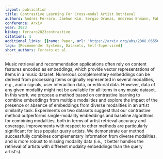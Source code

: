 ```yaml
---
layout: publication
title: Contrastive Learning For Cross-modal Artist Retrieval
authors: Andres Ferraro, Jaehun Kim, Sergio Oramas, Andreas Ehmann, Fabien Gouyon
conference: Arxiv
year: 2023
bibkey: ferraro2023contrastive
citations: 1
additional_links: [{name: Paper, url: 'https://arxiv.org/abs/2308.06556'}]
tags: [Recommender Systems, Datasets, Self-Supervised]
short_authors: Ferraro et al.
---
```

Music retrieval and recommendation applications often rely on content
features encoded as embeddings, which provide vector representations of items
in a music dataset. Numerous complementary embeddings can be derived from
processing items originally represented in several modalities, e.g., audio
signals, user interaction data, or editorial data. However, data of any given
modality might not be available for all items in any music dataset. In this
work, we propose a method based on contrastive learning to combine embeddings
from multiple modalities and explore the impact of the presence or absence of
embeddings from diverse modalities in an artist similarity task. Experiments on
two datasets suggest that our contrastive method outperforms single-modality
embeddings and baseline algorithms for combining modalities, both in terms of
artist retrieval accuracy and coverage. Improvements with respect to other
methods are particularly significant for less popular query artists. We
demonstrate our method successfully combines complementary information from
diverse modalities, and is more robust to missing modality data (i.e., it
better handles the retrieval of artists with different modality embeddings than
the query artist's).